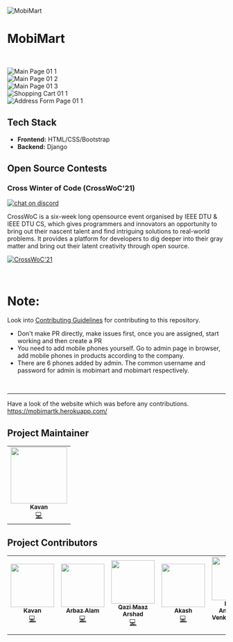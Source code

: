 ![MobiMart](https://socialify.git.ci/kavania2002/MobiMart/image?description=1&descriptionEditable=MobiMart%20is%20a%20mobile%20shopping%20website.%20Very%20useful%20for%20Django%20beginner.&font=Bitter&forks=1&issues=1&language=1&owner=1&pattern=Plus&pulls=1&stargazers=1&theme=Light)
<br>

# MobiMart
<br>

![Main Page 01 1](https://user-images.githubusercontent.com/78464111/107868984-5dfb1400-6eaf-11eb-81f6-f9111a4845db.png)
<br>
![Main Page 01 2](https://user-images.githubusercontent.com/78464111/107868987-618e9b00-6eaf-11eb-8d07-57c25b5db559.png)
<br>
![Main Page 01 3](https://user-images.githubusercontent.com/78464111/107868989-63f0f500-6eaf-11eb-9b7b-470281eaae3f.png)
<br>
![Shopping Cart 01 1](https://user-images.githubusercontent.com/78464111/107868991-65bab880-6eaf-11eb-86d1-390fa437d47d.png)
<br>
![Address Form Page 01 1](https://user-images.githubusercontent.com/78464111/107868993-66ebe580-6eaf-11eb-8ed5-b239904d89c6.png)
<br>

## Tech Stack
- **Frontend:** HTML/CSS/Bootstrap
- **Backend:** Django

## Open Source Contests

### Cross Winter of Code (CrossWoC'21)

[![chat on discord](https://img.shields.io/badge/chat-on%20discord-brightgreen)](https://discord.gg/eYdGEAXXQk)

CrossWoC is a six-week long opensource event organised by IEEE DTU & IEEE DTU CS, which gives programmers and innovators an opportunity to bring out their nascent talent and find intriguing solutions to real-world problems. It provides a platform for developers to dig deeper into their gray matter and bring out their latent creativity through open source.

<div>
  
[<img src="https://crosswoc.ieeedtu.in/images/imgcw.png" alt = "CrossWoC'21"/>](https://crosswoc.ieeedtu.in/)

</div>

<br>


# Note:
Look into [Contributing Guidelines](https://github.com/kavania2002/MobiMart/blob/main/.github/contributing.md) for contributing to this repository.
- Don't make PR directly, make issues first, once you are assigned, start working and then create a PR
- You need to add mobile phones yourself. Go to admin page in browser, add mobile phones in products according to the company.
- There are 6 phones added by admin. The common username and password for admin is mobimart and mobimart respectively. 
<br>
<hr>

Have a look of the website which was before any contributions.   
https://mobimartk.herokuapp.com/


## Project Maintainer 

<table>
  <tbody><tr>
    <td align="center"><a href="https://github.com/kavania2002"><img alt="" src="https://avatars.githubusercontent.com/u/72624080?s=400&u=f26f84c44c707216e4a77b21755fe2f93b9775ed&v=4" width="130px;"><br><sub><b>
 Kavan </b></sub></a><br><a href="" title="Code">💻 </a></td></a></td>
  </tr>
</tbody></table>


## Project Contributors

<table>
  <tbody><tr>
    <td align="center"><a href="https://github.com/kavania2002"><img alt="" src="https://avatars.githubusercontent.com/u/72624080?s=400&u=f26f84c44c707216e4a77b21755fe2f93b9775ed&v=4" width="100px;"><br><sub><b>
 Kavan </b></sub></a><br><a href="" title="Code">💻 </a></td></a></td>
 
 <td align="center"><a href="https://github.com/arbazalam01"><img alt="" src="https://avatars.githubusercontent.com/u/29120203?s=400&v=4" width="100px;"><br><sub><b>
 Arbaz Alam</b></sub></a><br><a href="" title="Code">💻 </a></td></a></td>
 
 <td align="center"><a href="https://github.com/QAZIMAAZARSHAD"><img alt="" src="https://avatars.githubusercontent.com/u/56196640?s=400&u=cb59679e628d09d8f216eb6d763369ffe7564e73&v=4" width="100px;"><br><sub><b>
 Qazi Maaz Arshad </b></sub></a><br><a href="" title="Code">💻 </a></td></a></td>
 
 <td align="center"><a href="https://github.com/Akash20x"><img alt="" src="https://avatars.githubusercontent.com/u/46225357?s=400&u=f45b1544ead37f447e95ddd09912b1aeb9bf936d&v=4" width="100px;"><br><sub><b>
 Akash</b></sub></a><br><a href="" title="Code">💻 </a></td></a></td>
 
 <td align="center"><a href="https://github.com/muthuannamalai12"><img alt="" src="https://avatars.githubusercontent.com/u/64524822?s=400&u=c1f8f317ca1eb1340f411b69b3b7c85446303ae5&v=4" width="100px;"><br><sub><b>
 Muthu Annamalai Venkatachalam </b></sub></a><br><a href="" title="Code">💻 </a></td></a></td>
 
 <td align="center"><a href="https://github.com/vishwast03"><img alt="" src="https://avatars.githubusercontent.com/u/78464111?s=400&u=0d28cab531714251f66619f07330d402ed86f49d&v=4" width="100px;"><br><sub><b>
 Vishwas Tyagi </b></sub></a><br><a href="" title="Code">💻 </a></td></a></td>
 
 <td align="center"><a href="https://github.com/swetakb15"><img alt="" src="https://avatars.githubusercontent.com/u/56949216?s=400&u=83f98888a7e7dd2be693e6ab544cdcef85827f84&v=4" width="100px;"><br><sub><b>
 Sweta Barnwal </b></sub></a><br><a href="" title="Code">💻 </a></td></a></td>
 
  <td align="center"><a href="https://github.com/kmryashasvi"><img alt="" src="https://avatars.githubusercontent.com/u/66861659?s=400&u=64fefa0d1dc0f089b0cdb61f10f3691ee24cd636&v=4" width="100px;"><br><sub><b>
 Yashasvi </b></sub></a><br><a href="" title="Code">💻 </a></td></a></td>
  </tr>
</tbody></table>



